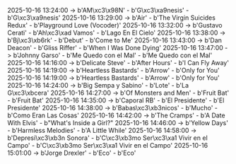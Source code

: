 2025-10-16 13:24:00 -> b'AM\xc3\x98N' - b'G\xc3\xa9nesis' - b'G\xc3\xa9nesis'
2025-10-16 13:29:00 -> b'Air' - b'The Virgin Suicides Redux' - b'Playground Love (Vocoder)'
2025-10-16 13:32:00 -> b'Gustavo Cerati' - b'Ah\xc3\xad Vamos' - b'Lago En El Cielo'
2025-10-16 13:38:00 -> b'Bj\xc3\xb6rk' - b'Debut' - b'Come to Me'
2025-10-16 13:43:00 -> b'Dan Deacon' - b'Gliss Riffer' - b'When I Was Done Dying'
2025-10-16 13:47:00 -> b'Johnny Garso' - b'Me Quedo con el Mal' - b'Me Quedo con el Mal'
2025-10-16 14:16:00 -> b'Delicate Steve' - b'After Hours' - b'I Can Fly Away'
2025-10-16 14:19:00 -> b'Heartless Bastards' - b'Arrow' - b'Only for You'
2025-10-16 14:19:00 -> b'Heartless Bastards' - b'Arrow' - b'Only for You'
2025-10-16 14:24:00 -> b'Big Sempa y Sabino' - b'Lote' - b'La G\xc3\xbcera'
2025-10-16 14:27:00 -> b'Of Monsters and Men' - b'Fruit Bat' - b'Fruit Bat'
2025-10-16 14:35:00 -> b'Caporal RB' - b'El Presidente' - b'El Presidente'
2025-10-16 14:38:00 -> b'Babas\xc3\xb3nicos' - b'Mucho' - b'Como Eran Las Cosas'
2025-10-16 14:42:00 -> b'The Cramps' - b'A Date With Elvis' - b"What's Inside a Girl?"
2025-10-16 14:46:00 -> b'Yellow Days' - b'Harmless Melodies' - b'A Little While'
2025-10-16 14:58:00 -> b'Depresi\xc3\xb3n Sonora' - b'C\xc3\xb3mo Ser\xc3\xa1 Vivir en el Campo' - b'C\xc3\xb3mo Ser\xc3\xa1 Vivir en el Campo'
2025-10-16 15:01:00 -> b'Jorge Drexler' - b'Eco' - b'Eco'
